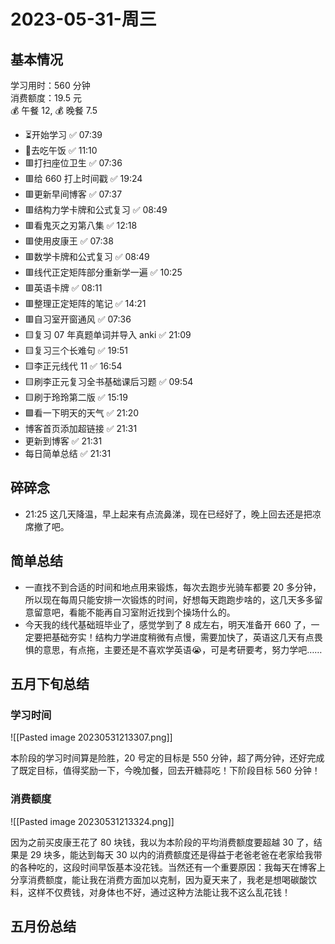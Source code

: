 # 2023-05-31-周三

## 基本情况

学习用时：560 分钟  
消费额度：19.5 元  
💰 午餐 12, 💰 晚餐 7.5

-   ⏳开始学习 ✅ 07:39
-   🍕去吃午饭 ✅ 11:10
-   🟥打扫座位卫生 ✅ 07:36
-   🟥给 660 打上时间戳 ✅ 19:24
-   🟥更新早间博客 ✅ 07:37
-   🟥结构力学卡牌和公式复习 ✅ 08:49
-   🟥看鬼灭之刃第八集 ✅ 12:18
-   🟥使用皮康王 ✅ 07:38
-   🟥数学卡牌和公式复习 ✅ 08:49
-   🟥线代正定矩阵部分重新学一遍 ✅ 10:25
-   🟥英语卡牌 ✅ 08:11
-   🟥整理正定矩阵的笔记 ✅ 14:21
-   🟥自习室开窗通风 ✅ 07:36
-   🟨复习 07 年真题单词并导入 anki ✅ 21:09
-   🟨复习三个长难句 ✅ 19:51
-   🟨李正元线代 11 ✅ 16:54
-   🟨刷李正元复习全书基础课后习题 ✅ 09:54
-   🟨刷于玲玲第二版 ✅ 15:19
-   🟩看一下明天的天气 ✅ 21:20
-   博客首页添加超链接 ✅ 21:31
-   更新到博客 ✅ 21:31
-   每日简单总结 ✅ 21:31

## 碎碎念

- 21:25 这几天降温，早上起来有点流鼻涕，现在已经好了，晚上回去还是把凉席撤了吧。

## 简单总结

- 一直找不到合适的时间和地点用来锻炼，每次去跑步光骑车都要 20 多分钟，所以现在每周只能安排一次锻炼的时间，好想每天跑跑步啥的，这几天多多留意留意吧，看能不能再自习室附近找到个操场什么的。
- 今天我的线代基础班毕业了，感觉学到了 8 成左右，明天准备开 660 了，一定要把基础夯实！结构力学进度稍微有点慢，需要加快了，英语这几天有点畏惧的意思，有点拖，主要还是不喜欢学英语😭，可是考研要考，努力学吧……

## 五月下旬总结

### 学习时间

![[Pasted image 20230531213307.png]]

本阶段的学习时间算是险胜，20 号定的目标是 550 分钟，超了两分钟，还好完成了既定目标，值得奖励一下，今晚加餐，回去开糖蒜吃！下阶段目标 560 分钟！

### 消费额度

![[Pasted image 20230531213324.png]]

因为之前买皮康王花了 80 块钱，我以为本阶段的平均消费额度要超越 30 了，结果是 29 块多，能达到每天 30 以内的消费额度还是得益于老爸老爸在老家给我带的各种吃的，这段时间早饭基本没花钱。当然还有一个重要原因：我每天在博客上分享消费额度，能让我在消费方面加以克制，因为夏天来了，我老是想喝碳酸饮料，这样不仅费钱，对身体也不好，通过这种方法能让我不这么乱花钱！

## 五月份总结

